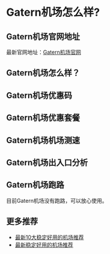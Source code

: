 # Gatern机场怎么样?

## Gatern机场官网地址
最新官网地址：[Gatern机场官网](https://dljc.affxc.com/gatern/)

## Gatern机场怎么样？


## Gatern机场优惠码


## Gatern机场优惠套餐


## Gatern机场机场测速


## Gatern机场出入口分析


## Gatern机场跑路
目前Gatern机场没有跑路，可以放心使用。

## 更多推荐
 - [最新10大稳定好用的机场推荐](https://github.com/dailijichang/jichangtuijian)
 - [最新稳定好用的机场推荐](https://www.dailijichang.com/?utm_source=github&utm_medium=dailijichang-details)
